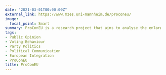 ```yaml
---
date: "2021-03-01T00:00:00Z"
external_link: https://www.mzes.uni-mannheim.de/proconeu/
image:
  focal_point: Smart
summary: ProConEU is a research project that aims to analyse the enlarging gaps between Proponents and Opponents of the European Integration in terms of party politics, citizen politics and social media communication.
tags:
- Public Opinion
- Voting Behaviour
- Party Politics
- Political Communication
- European Integration
- ProConEU
title: ProConEU
---
```

